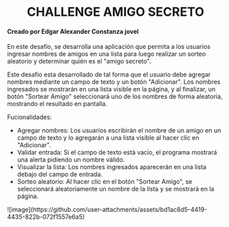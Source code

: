 <h1 align = "center"> CHALLENGE AMIGO SECRETO</h1>
<h4> Creado por Edgar Alexander Constanza jovel</h4>
En este desafío, se desarrolla una aplicación que permita a los usuarios ingresar nombres de amigos en una lista para luego
realizar un sorteo aleatorio y determinar quién es el "amigo secreto".

Este desafio esta desarrollado de tal forma que el usuario debe agregar nombres mediante un campo de texto y un botón "Adicionar". Los nombres ingresados se mostrarán en una lista visible en la página, y al finalizar, un botón 
"Sortear Amigo" seleccionará uno de los nombres de forma aleatoria, mostrando el resultado en pantalla.

Fucionalidades:
<ul>
  <li>
      Agregar nombres: Los usuarios escribirán el nombre de un amigo en un campo de texto y lo agregarán a una lista     
       visible al hacer clic en "Adicionar".
  </li>
  <li>
    Validar entrada: Si el campo de texto está vacío, el programa mostrará una alerta pidiendo un nombre válido.
  </li>
  <li>
    Visualizar la lista: Los nombres ingresados aparecerán en una lista debajo del campo de entrada.
  </li>
  <li>
    Sorteo aleatorio: Al hacer clic en el botón "Sortear Amigo", se seleccionará aleatoriamente un nombre de la lista y se         mostrará en la página.
  </li>
</ul>
![image](https://github.com/user-attachments/assets/bd1ac8d5-4419-4435-822b-072f1557e6a5)
